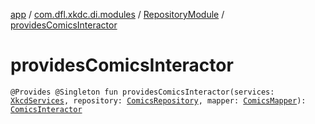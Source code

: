 [app](../../index.md) / [com.dfl.xkdc.di.modules](../index.md) / [RepositoryModule](index.md) / [providesComicsInteractor](./provides-comics-interactor.md)

# providesComicsInteractor

`@Provides @Singleton fun providesComicsInteractor(services: `[`XkcdServices`](../../com.dfl.xkdc.network/-xkcd-services/index.md)`, repository: `[`ComicsRepository`](../../com.dfl.xkdc.repository/-comics-repository/index.md)`, mapper: `[`ComicsMapper`](../../com.dfl.xkdc.mapper/-comics-mapper/index.md)`): `[`ComicsInteractor`](../../com.dfl.xkdc.interactor/-comics-interactor/index.md)